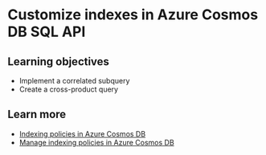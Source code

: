 # Customize indexes in Azure Cosmos DB SQL API

## Learning objectives

-   Implement a correlated subquery
-   Create a cross-product query

## Learn more

-   [Indexing policies in Azure Cosmos DB](https://docs.microsoft.com/en-us/azure/cosmos-db/index-policy)
-   [Manage indexing policies in Azure Cosmos DB](https://docs.microsoft.com/en-us/azure/cosmos-db/sql/how-to-manage-indexing-policy)